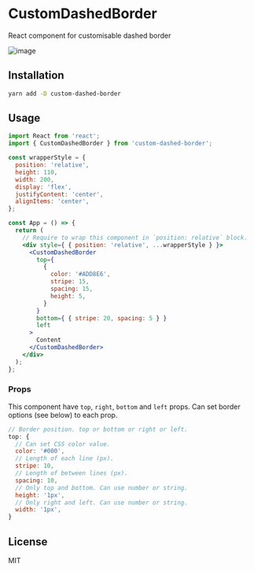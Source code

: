 # CustomDashedBorder

React component for customisable dashed border

![image](https://user-images.githubusercontent.com/10758173/60896675-b4e74300-a2a1-11e9-8574-a4b8a54f0ba8.png)

## Installation

```sh
yarn add -D custom-dashed-border
```

## Usage

```javascript.jsx
import React from 'react';
import { CustomDashedBorder } from 'custom-dashed-border';

const wrapperStyle = {
  position: 'relative',
  height: 110,
  width: 200,
  display: 'flex',
  justifyContent: 'center',
  alignItems: 'center',
};

const App = () => {
  return (
    // Require to wrap this component in `position: relative` block.
    <div style={ { position: 'relative', ...wrapperStyle } }>
      <CustomDashedBorder
        top={
          {
            color: '#ADD8E6',
            stripe: 15,
            spacing: 15,
            height: 5,
          }
        }
        bottom={ { stripe: 20, spacing: 5 } }
        left
      >
        Content
      </CustomDashedBorder>
    </div>
  );
};
```

### Props

This component have `top`, `right`, `bottom` and `left` props.
Can set border options (see below) to each prop.

```javascript
// Border position. top or bottom or right or left.
top: {
  // Can set CSS color value.
  color: '#000',
  // Length of each line (px).
  stripe: 10,
  // Length of between lines (px).
  spacing: 10,
  // Only top and bottom. Can use number or string.
  height: '1px',
  // Only right and left. Can use number or string.
  width: '1px',
}
```

## License

MIT
